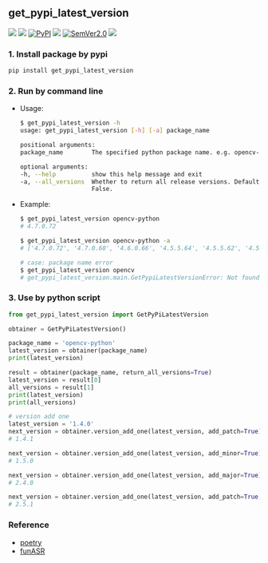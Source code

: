 ## get_pypi_latest_version

<p>
    <a href=""><img src="https://img.shields.io/badge/Python->=3.6,<3.12-aff.svg"></a>
    <a href=""><img src="https://img.shields.io/badge/OS-Linux%2C%20Win%2C%20Mac-pink.svg"></a>
    <a href="https://pypi.org/project/get_pypi_latest_version/"><img alt="PyPI" src="https://img.shields.io/pypi/v/get_pypi_latest_version"></a>
    <a href="https://pepy.tech/project/get-pypi-latest-version"><img src="https://static.pepy.tech/personalized-badge/get-pypi-latest-version?period=total&units=abbreviation&left_color=grey&right_color=blue&left_text=Downloads"></a>
    <a href="https://semver.org/"><img alt="SemVer2.0" src="https://img.shields.io/badge/SemVer-2.0-brightgreen"></a>
    <a href="https://github.com/psf/black"><img src="https://img.shields.io/badge/code%20style-black-000000.svg"></a>
</p>

### 1. Install package by pypi

```bash
pip install get_pypi_latest_version
```

### 2. Run by command line

- Usage:

    ```bash
    $ get_pypi_latest_version -h
    usage: get_pypi_latest_version [-h] [-a] package_name

    positional arguments:
    package_name        The specified python package name. e.g. opencv-python.

    optional arguments:
    -h, --help          show this help message and exit
    -a, --all_versions  Whether to return all release versions. Default is
                        False.
    ```

- Example:

    ```bash
    $ get_pypi_latest_version opencv-python
    # 4.7.0.72

    $ get_pypi_latest_version opencv-python -a
    # ['4.7.0.72', '4.7.0.68', '4.6.0.66', '4.5.5.64', '4.5.5.62', '4.5.4.60', '4.5.4.58', '4.5.3.56', '4.5.2.54', '4.5.2.52', '4.5.1.48', '4.4.0.46', '4.4.0.44', '4.4.0.42', '4.4.0.40', '4.3.0.38', '4.3.0.36', '4.2.0.34', '4.2.0.32', '4.1.2.30', '4.1.1.26', '4.1.0.25', '4.0.1.24', '4.0.0.21', '3.4.9.33', '3.4.8.29', '3.4.7.28', '3.4.6.27', '3.4.5.20', '3.4.4.19', '3.4.3.18', '3.4.2.17', '3.4.18.65', '3.4.17.63', '3.4.17.61', '3.4.16.59', '3.4.16.57', '3.4.15.55', '3.4.14.53', '3.4.14.51', '3.4.13.47', '3.4.11.45', '3.4.11.43', '3.4.11.41', '3.4.10.37', '3.4.1.15', '3.4.0.14']

    # case: package name error
    $ get_pypi_latest_version opencv
    # get_pypi_latest_version.main.GetPypiLatestVersionError: Not found opencv
    ```

### 3. Use by python script

```python
from get_pypi_latest_version import GetPyPiLatestVersion

obtainer = GetPyPiLatestVersion()

package_name = 'opencv-python'
latest_version = obtainer(package_name)
print(latest_version)

result = obtainer(package_name, return_all_versions=True)
latest_version = result[0]
all_versions = result[1]
print(latest_version)
print(all_versions)

# version add one
latest_version = '1.4.0'
next_version = obtainer.version_add_one(latest_version, add_patch=True)
# 1.4.1

next_version = obtainer.version_add_one(latest_version, add_minor=True)
# 1.5.0

next_version = obtainer.version_add_one(latest_version, add_major=True)
# 2.4.0

next_version = obtainer.version_add_one(latest_version, add_patch=True, add_minor=True, add_major=True)
# 2.5.1
```

### Reference

- [poetry](https://github.com/python-poetry/poetry/blob/master/src/poetry/repositories/pypi_repository.py#L36)
- [funASR](https://github.com/modelscope/FunASR/blob/8b1be8c3cba8987e9993619b46e59039ef3d6560/funasr/utils/version_checker.py)
